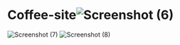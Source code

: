 # Coffee-site![Screenshot (6)](https://github.com/user-attachments/assets/74df7858-9db5-48c5-ac27-594c3a801898)
![Screenshot (7)](https://github.com/user-attachments/assets/dd18d232-fe79-4d4d-9be4-65671ecb6724)
![Screenshot (8)](https://github.com/user-attachments/assets/2acf7672-5979-4b15-aa1c-8cae7922ce81)
